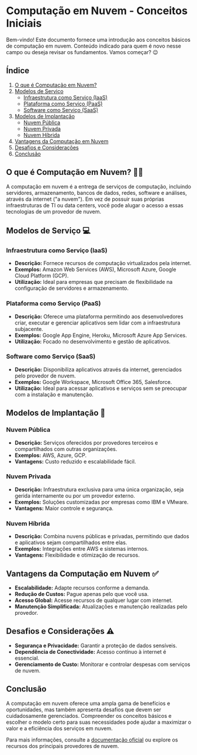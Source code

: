 # Computação em Nuvem - Conceitos Iniciais

Bem-vindo! Este documento fornece uma introdução aos conceitos básicos de computação em nuvem.
Conteúdo indicado para quem é novo nesse campo ou deseja revisar os fundamentos. Vamos começar? 😉

## Índice

1. [O que é Computação em Nuvem?](#o-que-é-computação-em-nuvem-%EF%B8%8F)
2. [Modelos de Serviço](#modelos-de-serviço-o)
   - [Infraestrutura como Serviço (IaaS)](#infraestrutura-como-serviço-iaas)
   - [Plataforma como Serviço (PaaS)](#plataforma-como-serviço-paas)
   - [Software como Serviço (SaaS)](#software-como-serviço-saas)
3. [Modelos de Implantação](#modelos-de-implantação)
   - [Nuvem Pública](#nuvem-pública)
   - [Nuvem Privada](#nuvem-privada)
   - [Nuvem Híbrida](#nuvem-híbrida)
4. [Vantagens da Computação em Nuvem](#vantagens-da-computação-em-nuvem)
5. [Desafios e Considerações](#desafios-e-considerações)
6. [Conclusão](#conclusão)

## O que é Computação em Nuvem? 😶‍🌫️

A computação em nuvem é a entrega de serviços de computação, incluindo servidores, armazenamento, bancos de dados, redes, software e análises, através da internet ("a nuvem"). Em vez de possuir suas próprias infraestruturas de TI ou data centers, você pode alugar o acesso a essas tecnologias de um provedor de nuvem.

## Modelos de Serviço 💻

### Infraestrutura como Serviço (IaaS)

- **Descrição:** Fornece recursos de computação virtualizados pela internet.
- **Exemplos:** Amazon Web Services (AWS), Microsoft Azure, Google Cloud Platform (GCP).
- **Utilização:** Ideal para empresas que precisam de flexibilidade na configuração de servidores e armazenamento.

### Plataforma como Serviço (PaaS)

- **Descrição:** Oferece uma plataforma permitindo aos desenvolvedores criar, executar e gerenciar aplicativos sem lidar com a infraestrutura subjacente.
- **Exemplos:** Google App Engine, Heroku, Microsoft Azure App Services.
- **Utilização:** Focado no desenvolvimento e gestão de aplicativos.

### Software como Serviço (SaaS)

- **Descrição:** Disponibiliza aplicativos através da internet, gerenciados pelo provedor de nuvem.
- **Exemplos:** Google Workspace, Microsoft Office 365, Salesforce.
- **Utilização:** Ideal para acessar aplicativos e serviços sem se preocupar com a instalação e manutenção.

## Modelos de Implantação 🔐 

### Nuvem Pública

- **Descrição:** Serviços oferecidos por provedores terceiros e compartilhados com outras organizações.
- **Exemplos:** AWS, Azure, GCP.
- **Vantagens:** Custo reduzido e escalabilidade fácil.

### Nuvem Privada

- **Descrição:** Infraestrutura exclusiva para uma única organização, seja gerida internamente ou por um provedor externo.
- **Exemplos:** Soluções customizadas por empresas como IBM e VMware.
- **Vantagens:** Maior controle e segurança.

### Nuvem Híbrida

- **Descrição:** Combina nuvens públicas e privadas, permitindo que dados e aplicativos sejam compartilhados entre elas.
- **Exemplos:** Integrações entre AWS e sistemas internos.
- **Vantagens:** Flexibilidade e otimização de recursos.

## Vantagens da Computação em Nuvem ✅

- **Escalabilidade:** Adapte recursos conforme a demanda.
- **Redução de Custos:** Pague apenas pelo que você usa.
- **Acesso Global:** Acesse recursos de qualquer lugar com internet.
- **Manutenção Simplificada:** Atualizações e manutenção realizadas pelo provedor.

## Desafios e Considerações ⚠️

- **Segurança e Privacidade:** Garantir a proteção de dados sensíveis.
- **Dependência de Conectividade:** Acesso contínuo à internet é essencial.
- **Gerenciamento de Custo:** Monitorar e controlar despesas com serviços de nuvem.

## Conclusão

A computação em nuvem oferece uma ampla gama de benefícios e oportunidades, mas também apresenta desafios que devem ser cuidadosamente gerenciados. Compreender os conceitos básicos e escolher o modelo certo para suas necessidades pode ajudar a maximizar o valor e a eficiência dos serviços em nuvem.

Para mais informações, consulte a [documentação oficial](https://cloud.google.com/docs) ou explore os recursos dos principais provedores de nuvem.

